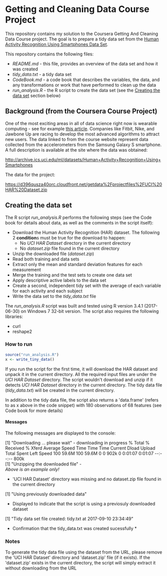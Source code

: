 # Getting and Cleaning Data Course Project

This repository contains my solution to the Coursera Getting And Cleaning Data Course project. The goal is to prepare a tidy data set from the [Human Activity Recognition Using Smartphones Data Set](http://archive.ics.uci.edu/ml/datasets/Human+Activity+Recognition+Using+Smartphones).

This repository contains the following files:

- *README.md* - this file, provides an overview of the data set and how it was created
- *tidy_data.txt* - a tidy data set
- *CodeBook.md* - a code book that describes the variables, the data, and any transformations or work that have performed to clean up the data
- *run_analysis.R* - the R script to create the data set (see the [Creating the data set](#creating-data-set) section below) 

## Background (from the Coursera Course Project)

One of the most exciting areas in all of data science right now is wearable computing - see for example [this article](http://www.insideactivitytracking.com/data-science-activity-tracking-and-the-battle-for-the-worlds-top-sports-brand/). Companies like Fitbit, Nike, and Jawbone Up are racing to develop the most advanced algorithms to attract new users. The data linked to from the course website represent data collected from the accelerometers from the Samsung Galaxy S smartphone. A full description is available at the site where the data was obtained: 

http://archive.ics.uci.edu/ml/datasets/Human+Activity+Recognition+Using+Smartphones 

The data for the project: 

https://d396qusza40orc.cloudfront.net/getdata%2Fprojectfiles%2FUCI%20HAR%20Dataset.zip 

## Creating the data set <a name="creating-data-set"></a>

The R script *run_analysis.R* performs the following steps (see the Code book for details about data, as well as the comments in the script itself):

- Download the Human Activity Recognition (HAR) dataset. The following 2 **condition**s must be true for the download to happen:
  - No *UCI HAR Dataset* directory in the current directory
  - No *dataset.zip* file found in the current directory 
- Unzip the downloaded file (*dataset.zip*)
- Read both training and data sets
- Extract only the mean and standard deviation features for each measurement
- Merge the training and the test sets to create one data set
- Apply descriptive active labels to the data set
- Create a second, independent tidy set with the average of each variable for each activity and each subject
- Write the data set to the *tidy_data.txt* file

The *run_analysis.R* script was built and tested using R version 3.4.1 (2017-06-30) on Windows 7 32-bit version. The script also requires the following libraries:
- curl
- reshape2

### How to run

```R
source("run_analysis.R")
x <- write_tiny_data()
```

If you run the script for the first time, it will download the HAR dataset and unpack it in the current directory. All the required input files are under the *UCI HAR Dataset* directory. The script wouldn't download and unzip if it detects *UCI HAR Dataset* directory in the current directory. The tidy data file (*tidy_data.txt*) will be created in the current directory.

In addition to the tidy data file, the script also returns a 'data.frame' (refers to as x above in the code snippet) with 180 observations of 68 features (see Code book for more details)

#### Messages
The following messages are displayed to the console:

[1] "Downloading ... please wait" - downloading in progress
  % Total    % Received % Xferd  Average Speed   Time    Time     Time  Current
                                 Dload  Upload   Total   Spent    Left  Speed
100 59.6M  100 59.6M    0     0   902k      0  0:01:07  0:01:07 --:--:--  800k
</br>
[1] "Unzipping the downloaded file" - 
</br>
*Above is an example only!*
* 'UCI HAR Dataset' directory was missing and no dataset.zip file found in the current directory

[1] "Using previously downloaded data"
* Displayed to indicate that the script is using a previosuly downloaded dataset

[1] "Tidy data set file created: tidy.txt at 2017-09-10 23:34:49"
* Confirmation that the tidy_data.txt was created sucessfully *

### Notes
To generate the tidy data file using the dataset from the URL, please remove the 'UCI HAR Dataset' directory and 'dataset.zip' file (if it exists). If the 'dataset.zip' exists in the current directory, the script will simply extract it without downloading from the URL
